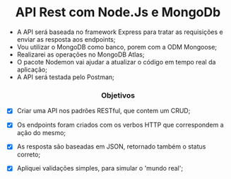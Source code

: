 <h1 align="center"> API Rest com Node.Js e MongoDb  </h1>

- A API será baseada no framework Express para tratar as requisições e enviar as resposta aos endpoints;
- Vou utilizar o MongoDB como banco, porem com a ODM Mongoose;
- Realizarei as operações no MongoDB Atlas;
- O pacote Nodemon vai ajudar a atualizar o código em tempo real da aplicação;
- A API será testada pelo Postman;

<h3 align="center"> Objetivos </h3>

- [x] Criar uma API nos padrões RESTful, que contem um CRUD;
- [x] Os endpoints foram criados com os verbos HTTP que correspondem a ação do mesmo;
- [x] As resposta são baseadas em JSON, retornado também o status correto;
- [x] Apliquei validações simples, para simular o 'mundo real';

